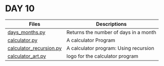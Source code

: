 # DAY 10

Files | Descriptions
----- | ------------
[days_months.py](./days_months.py) | Returns the number of days in a month
[calculator.py](./calculator.py) | A calculator Program
[calculator_recursion.py](./calculator_recursion.py) | A calculator program: Using recursion
[calculator_art.py](./calculator_art.py) | logo for the calculator program
